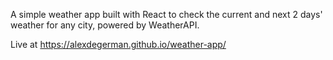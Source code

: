 A simple weather app built with React to check the current and next 2 days' weather for any city, powered by WeatherAPI.


Live at https://alexdegerman.github.io/weather-app/
